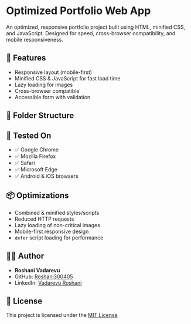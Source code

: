 # Optimized Portfolio Web App

An optimized, responsive portfolio project built using HTML, minified CSS, and JavaScript. Designed for speed, cross-browser compatibility, and mobile responsiveness.

## 🚀 Features

- Responsive layout (mobile-first)
- Minified CSS & JavaScript for fast load time
- Lazy loading for images
- Cross-browser compatible
- Accessible form with validation

## 📁 Folder Structure


## 🧪 Tested On

- ✅ Google Chrome
- ✅ Mozilla Firefox
- ✅ Safari
- ✅ Microsoft Edge
- ✅ Android & iOS browsers

## 📦 Optimizations

- Combined & minified styles/scripts
- Reduced HTTP requests
- Lazy loading of non-critical images
- Mobile-first responsive design
- `defer` script loading for performance

## 🧑‍💻 Author

- **Roshani Vadarevu**
- GitHub: [Roshani300405](https://github.com/Roshani300405)
- LinkedIn: [Vadarevu Roshani](https://www.linkedin.com/in/vadarevu-roshani-896777341)

## 📜 License

This project is licensed under the [MIT License](https://opensource.org/licenses/MIT)
